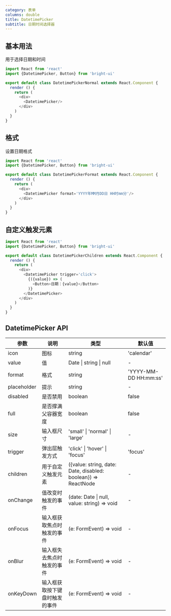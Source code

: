 ```yaml
---
category: 表单
columns: double
title: DatetimePicker
subtitle: 日期时间选择器
---
```


## 基本用法

用于选择日期和时间

```js
import React from 'react'
import {DatetimePicker, Button} from 'bright-ui'

export default class DatetimePickerNormal extends React.Component {
  render () {
    return (
      <div>
        <DatetimePicker/>
      </div>
    )
  }
}
```

## 格式

设置日期格式

```js
import React from 'react'
import {DatetimePicker, Button} from 'bright-ui'

export default class DatetimePickerFormat extends React.Component {
  render () {
    return (
      <div>
        <DatetimePicker format='YYYY年MM月DD日 HH时mm分'/>
      </div>
    )
  }
}
```

## 自定义触发元素

```js
import React from 'react'
import {DatetimePicker, Button} from 'bright-ui'

export default class DatetimePickerChildren extends React.Component {
  render () {
    return (
      <div>
        <DatetimePicker trigger='click'>
          {({value}) => (
            <Button>日期：{value}</Button>
          )}
        </DatetimePicker>
      </div>
    )
  }
}

```

## DatetimePicker API

| 参数 | 说明 | 类型 | 默认值 |
|---|---|---|---|
| icon | 图标 | string | 'calendar' |
| value | 值 | Date \| string \| null | - |
| format | 格式 | string | 'YYYY-MM-DD HH:mm:ss' |
| placeholder | 提示 | string | - |
| disabled | 是否禁用 | boolean | false |
| full | 是否撑满父容器宽度 | boolean | false |
| size | 输入框尺寸 | 'small' \| 'normal' \| 'large' | - |
| trigger | 弹出层触发方式 | 'click' \| 'hover' \| 'focus' | 'focus' |
| children | 用于自定义触发元素 | ({value: string, date: Date, disabled: boolean}) => ReactNode | - |
| onChange | 值改变时触发的事件 | (date: Date \| null, value: string) => void | - |
| onFocus | 输入框获取焦点时触发的事件 | (e: FormEvent) => void | - |
| onBlur | 输入框失去焦点时触发的事件 | (e: FormEvent) => void | - |
| onKeyDown | 输入框获取按下键盘时触发的事件 | (e: FormEvent) => void | - |
